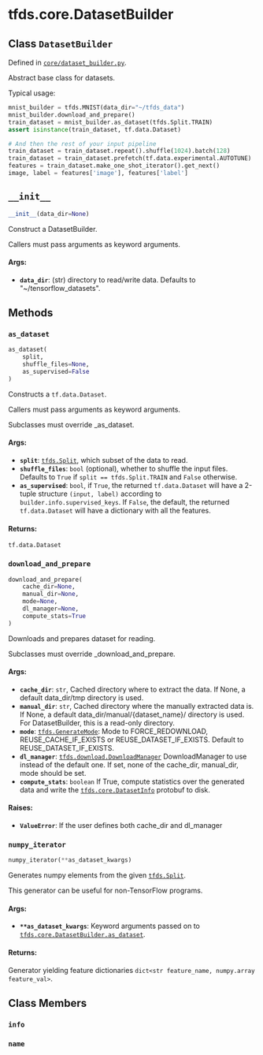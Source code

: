 <div itemscope itemtype="http://developers.google.com/ReferenceObject">
<meta itemprop="name" content="tfds.core.DatasetBuilder" />
<meta itemprop="path" content="Stable" />
<meta itemprop="property" content="__init__"/>
<meta itemprop="property" content="as_dataset"/>
<meta itemprop="property" content="download_and_prepare"/>
<meta itemprop="property" content="numpy_iterator"/>
<meta itemprop="property" content="info"/>
<meta itemprop="property" content="name"/>
</div>

# tfds.core.DatasetBuilder

## Class `DatasetBuilder`





Defined in [`core/dataset_builder.py`](https://github.com/tensorflow/datasets/tree/master/tensorflow_datasets/core/dataset_builder.py).

Abstract base class for datasets.

Typical usage:

```python
mnist_builder = tfds.MNIST(data_dir="~/tfds_data")
mnist_builder.download_and_prepare()
train_dataset = mnist_builder.as_dataset(tfds.Split.TRAIN)
assert isinstance(train_dataset, tf.data.Dataset)

# And then the rest of your input pipeline
train_dataset = train_dataset.repeat().shuffle(1024).batch(128)
train_dataset = train_dataset.prefetch(tf.data.experimental.AUTOTUNE)
features = train_dataset.make_one_shot_iterator().get_next()
image, label = features['image'], features['label']
```

<h2 id="__init__"><code>__init__</code></h2>

``` python
__init__(data_dir=None)
```

Construct a DatasetBuilder.

Callers must pass arguments as keyword arguments.

#### Args:

* <b>`data_dir`</b>: (str) directory to read/write data. Defaults to
    "~/tensorflow_datasets".



## Methods

<h3 id="as_dataset"><code>as_dataset</code></h3>

``` python
as_dataset(
    split,
    shuffle_files=None,
    as_supervised=False
)
```

Constructs a `tf.data.Dataset`.

Callers must pass arguments as keyword arguments.

Subclasses must override _as_dataset.

#### Args:

* <b>`split`</b>: <a href="../../tfds/Split.md"><code>tfds.Split</code></a>, which subset of the data to read.
* <b>`shuffle_files`</b>: `bool` (optional), whether to shuffle the input files.
    Defaults to `True` if `split == tfds.Split.TRAIN` and `False` otherwise.
* <b>`as_supervised`</b>: `bool`, if `True`, the returned `tf.data.Dataset`
    will have a 2-tuple structure `(input, label)` according to
    `builder.info.supervised_keys`. If `False`, the default,
    the returned `tf.data.Dataset` will have a dictionary with all the
    features.


#### Returns:

`tf.data.Dataset`

<h3 id="download_and_prepare"><code>download_and_prepare</code></h3>

``` python
download_and_prepare(
    cache_dir=None,
    manual_dir=None,
    mode=None,
    dl_manager=None,
    compute_stats=True
)
```

Downloads and prepares dataset for reading.

Subclasses must override _download_and_prepare.

#### Args:

* <b>`cache_dir`</b>: `str`, Cached directory where to extract the data. If None,
    a default data_dir/tmp directory is used.
* <b>`manual_dir`</b>: `str`, Cached directory where the manually extracted data is.
    If None, a default data_dir/manual/{dataset_name}/ directory is used.
    For DatasetBuilder, this is a read-only directory.
* <b>`mode`</b>: <a href="../../tfds/download/GenerateMode.md"><code>tfds.GenerateMode</code></a>: Mode to FORCE_REDOWNLOAD, REUSE_CACHE_IF_EXISTS
    or REUSE_DATASET_IF_EXISTS. Default to REUSE_DATASET_IF_EXISTS.
* <b>`dl_manager`</b>: <a href="../../tfds/download/DownloadManager.md"><code>tfds.download.DownloadManager</code></a> DownloadManager to use
   instead of the default one. If set, none of the cache_dir, manual_dir,
   mode should be set.
* <b>`compute_stats`</b>: `boolean` If True, compute statistics over the generated
    data and write the <a href="../../tfds/core/DatasetInfo.md"><code>tfds.core.DatasetInfo</code></a> protobuf to disk.


#### Raises:

* <b>`ValueError`</b>: If the user defines both cache_dir and dl_manager

<h3 id="numpy_iterator"><code>numpy_iterator</code></h3>

``` python
numpy_iterator(**as_dataset_kwargs)
```

Generates numpy elements from the given <a href="../../tfds/Split.md"><code>tfds.Split</code></a>.

This generator can be useful for non-TensorFlow programs.

#### Args:

* <b>`**as_dataset_kwargs`</b>: Keyword arguments passed on to
    <a href="../../tfds/core/DatasetBuilder.md#as_dataset"><code>tfds.core.DatasetBuilder.as_dataset</code></a>.


#### Returns:

Generator yielding feature dictionaries
`dict<str feature_name, numpy.array feature_val>`.



## Class Members

<h3 id="info"><code>info</code></h3>

<h3 id="name"><code>name</code></h3>

